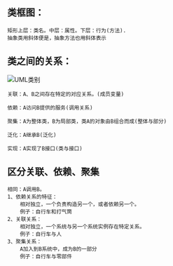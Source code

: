 

## 类框图：

	矩形上层：类名。中层：属性。下层：行为(方法).
	抽象类用斜体便是，抽象方法也用斜体表示
	
## 类之间的关系：

![UML类别][1]	

	关联：A、B之间存在特定的对应关系。(成员变量)
	
	依赖：A访问B提供的服务(调用关系)
	
	聚集：A为整体类，B为局部类，类A的对象由B组合而成(整体与部分)
	
	泛化：A继承B(泛化)
	
	实现：A实现了B接口(类与接口)
	
## 区分关联、依赖、聚集

	相同：A调用B。
	1、依赖关系的特征：
		相对独立，一个负责构造另一个，或者依赖另一个。
		例子：自行车和打气筒
	2、关联关系：
		相对独立，一个系统与另一个系统实例存在特定关系。
		例子：自行车与人
	3、聚集关系：
		A加入到B系统中，成为B的一部分
		例子：自行车与零部件
		

[1]:https://github.com/mirindalover/SummaryOfProgrammingLearning/blob/master/UML/resource/UML类别.png







